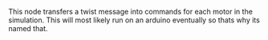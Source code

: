 
This node transfers a twist message into commands for each motor in the simulation. This will most likely run on an arduino eventually so thats why its named that. 

